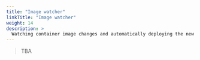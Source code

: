 ```yaml
---
title: "Image watcher"
linkTitle: "Image watcher"
weight: 14
description: >
  Watching container image changes and automatically deploying the new images.
---
```


> TBA
